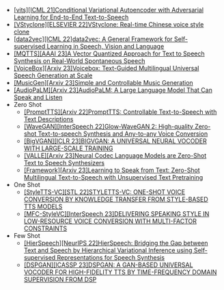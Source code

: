 - [[vits][ICML 21]Conditional Variational Autoencoder with Adversarial Learning for End-to-End Text-to-Speech](https://arxiv.org/abs/2106.06103)
- [[VStyclone][ELSEVIER 22]VStyclone: Real-time Chinese voice style clone](https://pdf.sciencedirectassets.com/271419/1-s2.0-S0045790622X00098/1-s2.0-S0045790622007492/main.pdf?X-Amz-Security-Token=IQoJb3JpZ2luX2VjEAIaCXVzLWVhc3QtMSJIMEYCIQCFqKhWvUFxM768pkSFqD9j1eiGwsTqy%2BCC5u4zAlaRnwIhAI9ARB6dszu7gbnI9zlLKuY0m5eq%2BbC80rDWzp%2FOwR0tKrIFCFoQBRoMMDU5MDAzNTQ2ODY1Igx3PGyrWVQ03U88KH8qjwWn0ECtxWM084nYR2Rhy9VpL557ZrdISdqwKSgaTO7mqvNNezQ%2BKwkWgPwoJLR%2FOhqOGtk8nCv5ewkY%2BVt%2FWiLOMe%2F3icSx2vmGsjqiN2xuM2KO0kQ8gWGyo3hweRviBEbfZm%2B2jReiftu3eqLJVoH95LOY9F4ljIQWvWM%2FPqOFfSmOve5Cyb3aUxItjbUiB7ZOKKVbBmHWH2lSaY7n5tDl14p84xDpNDX9wDTzq8G97sOCkM%2FMckNsqQlfkwoegqWiRqbJxJ6jxFXftMKLFAqCzhGrUHyC%2F%2BSYPbzVTyKqW7TUuYlUA129jT1j19%2BVZu0ZEsUUhNgu2PvEF8OARdWnGXFC5boJF9ugmnV%2B89yNuOvfMOy5UiPf7o4aOAScBbRILa5Q7CE%2BSugbevb2fIY4uN3rQ3ABePPJf3xaosvQ5cYSLsOUJJ6%2BWPEoybWHOdBXHOXpVgZ5eIjIkFWTxEL5aMXc0M0TFYv16w9VFUJtqFbFQ3dqSQr%2Bm%2FBVNIGGpx2vOByBFIiwGt5iVGP%2F9FHfZG4X%2B9H1TtglkoIrRk0My1HnVoc1MFRl9567QckYRdglQ9YtOkfPEj6iJ9m9mtERhvhFmmZDH8y45f4j6OU%2F1G2k9blUWrrGPjy%2B2Zyz4Rn1VR0TLu1xJ1cspYvnCu4EOsjVmp0Vg1KlDrVqB0GJS6VYPRLeSM%2BXzgKKbMs%2BRD2zyYlZ5HazKrxYtKyd4azeQ0Oezy%2F%2Fv0Pe0TLNsGHAJhy3IQb16%2FDwbt%2FxpB83c5bvPFPyHumd30ZNLlKxtop9rCNL76xrOb8UB5mFqtfCw3KqFOhB343DGL%2BWjmz596XyyYcQgh13XSM7BPQZh2jZOzDyGon3E1NJiuFq7vG0MJfytaQGOrABcw2gePy868q1vGFpMrJSEW1N3wRPT22SjnCu%2BR0uTUC0ph25FRDL4%2BrfKO7CDqgp6lO%2FFXu0KimTdPjfMj2VQc%2B2FK%2Bc4nohHE30MNalXsw%2FquNz04nHwuqUSGLFoPaQZtLskcXY1lPSfq1OS4xE3oqEe4A%2BdahkFti0OHMMSg0FLnfPZ1iyTy0a13wtTEbTeEqKxlr0edXkLWo01ZqL2ZS2yyv%2F5o7YM%2FL20s4ujm8%3D&X-Amz-Algorithm=AWS4-HMAC-SHA256&X-Amz-Date=20230617T101808Z&X-Amz-SignedHeaders=host&X-Amz-Expires=300&X-Amz-Credential=ASIAQ3PHCVTYQJHHIEMJ%2F20230617%2Fus-east-1%2Fs3%2Faws4_request&X-Amz-Signature=ab4d377fb7239f3fb1a62f2de39880838233436f7613bd9b59efce3db4d13601&hash=27dd52b1752974aacfa549085c5f4559df4533dea1a8bfd80f2f7d3123bb1eb4&host=68042c943591013ac2b2430a89b270f6af2c76d8dfd086a07176afe7c76c2c61&pii=S0045790622007492&tid=spdf-2dec1e5b-169d-4f92-af7f-2843d2e22174&sid=4e0c9953229119485748822513f9113f60bdgxrqa&type=client&tsoh=d3d3LnNjaWVuY2VkaXJlY3QuY29t&ua=190855035d0f5b06085e53&rr=7d8a8bf94ce56464&cc=cn)
- [[data2vec][ICML 22]data2vec: A General Framework for Self-supervised Learning in Speech, Vision and Language](https://arxiv.org/abs/2202.03555)
- [[MQTTS][AAAI 23]A Vector Quantized Approach for Text to Speech Synthesis on Real-World Spontaneous Speech](https://arxiv.org/abs/2302.04215)
- [[VoiceBox][Arxiv 23]Voicebox: Text-Guided Multilingual Universal Speech Generation at Scale](https://arxiv.org/abs/2306.15687)
- [[MusicGen][Arxiv 23]Simple and Controllable Music Generation](https://arxiv.org/abs/2306.05284)
- [[AudioPaLM][Arxiv 23]AudioPaLM: A Large Language Model That Can Speak and Listen](https://arxiv.org/pdf/2306.12925.pdf)
- Zero Shot
  - [[PromptTTS][Arxiv 22]PromptTTS: Controllable Text-to-Speech with Text Descriptions](https://arxiv.org/abs/2211.12171)
  - [[WaveGAN][InterSpeech 22]Glow-WaveGAN 2: High-quality Zero-shot Text-to-speech Synthesis and Any-to-any Voice Conversion](https://arxiv.org/abs/2207.01832)
  - [[BigVGAN][ICLR 23]BIGVGAN: A UNIVERSAL NEURAL VOCODER WITH LARGE-SCALE TRAINING](https://arxiv.org/abs/2206.04658)
  - [[VALLE][Arxiv 23]Neural Codec Language Models are Zero-Shot Text to Speech Synthesizers](https://arxiv.org/abs/2301.02111)
  - [[Framework][Arxiv 23]Learning to Speak from Text: Zero-Shot Multilingual Text-to-Speech with Unsupervised Text Pretraining](https://arxiv.org/abs/2301.12596)
- One Shot
  - [[StyleTTS-VC][STL 22]STYLETTS-VC: ONE-SHOT VOICE CONVERSION BY KNOWLEDGE TRANSFER FROM STYLE-BASED TTS MODELS](https://arxiv.org/abs/2212.14227)
  - [[MFC-StyleVC][InterSpeech 23]DELIVERING SPEAKING STYLE IN LOW-RESOURCE VOICE CONVERSION WITH MULTI-FACTOR CONSTRAINTS](https://arxiv.org/pdf/2211.08857.pdf)
- Few Shot
  - [[HierSpeech][NeurIPS 22]HierSpeech: Bridging the Gap between Text and Speech by Hierarchical Variational Inference using Self-supervised Representations for Speech Synthesis](https://openreview.net/pdf?id=awdyRVnfQKX)
  - [[DSPGAN][ICASSP 23]DSPGAN: A GAN-BASED UNIVERSAL VOCODER FOR HIGH-FIDELITY TTS BY TIME-FREQUENCY DOMAIN SUPERVISION FROM DSP](https://arxiv.org/abs/2211.01087)

